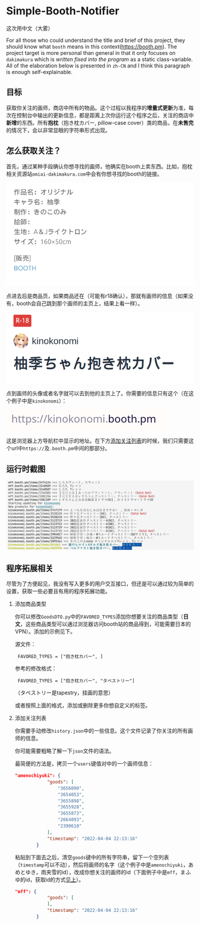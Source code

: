 # Simple-Booth-Notifier



这次用中文（大雾）

For all those who could understand the title and brief of this project, they should know what `booth` means in this context(https://booth.pm). The project target is more personal than general in that it only focuses on `dakimakura` which is *written fixed into the program* as a static class-variable. All of the elaboration below is presented in `zh-CN` and I think this paragraph is enough self-explainable.

## 目标

获取你关注的画师，商店中所有的物品。这个过程以我程序的**增量式更新**为准，每次在控制台中输出的更新信息，都是距离上次你运行这个程序之后，关注的商店中**新增**的东西。所有**抱枕**（抱き枕カバー, pillow-case cover）类的商品，在**未售完**的情况下，会以非常显眼的字符串形式出现。

## <div id="getSubscription">怎么获取关注？</div>

首先，通过某种手段确认你想寻找的画师，他确实在booth上卖东西。比如，抱枕相关资源站`omiai-dakimakura.com`中会有你想寻找的booth的链接。

![](./md_assets/Screenshot_20220404_230003.png)

点进去后是商品页，如果商品还在（可能有r18确认），那就有画师的信息（如果没有，booth会自己跳到那个画师的主页上，结果上看一样）。

![](./md_assets/Screenshot_20220404_230159.png)

点到画师的头像或者名字就可以去到他的主页上了。你需要的信息只有这个（在这个例子中是`kinokonomi`）：

![](./md_assets/Screenshot_20220404_230346.png)

这是浏览器上方导航栏中显示的地址。在下方[添加关注列表](#addSubscription)的时候，我们只需要这个url中`https://`及`.booth.pm`中间的那部分。

## 运行时截图

![](./md_assets/Screenshot_20220404_223103.png)

## 程序拓展相关

尽管为了方便起见，我没有写入更多的用户交互接口，但还是可以通过较为简单的设置，获取一些必要且有用的程序拓展功能。

1. 添加商品类型

   你可以修改`GoodsDTO.py`中的`FAVORED_TYPES`添加你想要关注的商品类型（**日文**，这些商品类型可以通过浏览器访问booth站的商品得到，可能需要日本的VPN）。添加的示例见下。

   源文件：

   ` FAVORED_TYPES = ["抱き枕カバー", ]`

   参考的修改格式：

   ` FAVORED_TYPES = ["抱き枕カバー", "タペストリー"]`

   （タペストリー是tapestry，挂画的意思）

   或者按照上面的格式，添加或删除更多你想自定义的标签。

2. <div id="addSubscription">添加关注列表</div>

   你需要手动修改`history.json`中的一些信息。这个文件记录了你关注的所有画师的信息。

   你可能需要粗略了解一下`json`文件的语法。

   最简便的方法是，拷贝一个`users`键值对中的一个画师信息：

   ```json
   "amenochiyuki": {
               "goods": [
                   "3656090",
                   "3654053",
                   "3655898",
                   "3655928",
                   "3655873",
                   "2664093",
                   "2390610"
               ],
               "timestamp": "2022-04-04 22:13:16"
           }
   ```

   粘贴到下面去之后，清空`goods`键中的所有字符串，留下一个空列表（`timestamp`可以不动），然后将画师的名字（这个例子中是`amenochiyuki`，あめとゆき，雨夹雪的id），改成你想关注的画师的id（下面例子中是`mff`，まふゆ的id，获取id的方式[见上](#getSubscription)）。

   ```json
   "mff": {
               "goods": [
               ],
               "timestamp": "2022-04-04 22:13:16"
           }
   ```

   

​	

